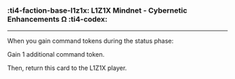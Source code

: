 ### :ti4-faction-base-l1z1x: __L1Z1X Mindnet - Cybernetic Enhancements Ω__ :ti4-codex:

---
When you gain command tokens during the status phase:

Gain 1 additional command token.

Then, return this card to the L1Z1X player.